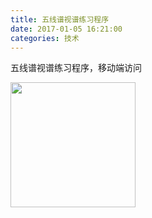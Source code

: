 ```yaml
---
title: 五线谱视谱练习程序
date: 2017-01-05 16:21:00
categories: 技术
---
```

五线谱视谱练习程序，移动端访问

<img src="https://i1.piimg.com/567571/4cc46b753fca58cd.jpg" width="200">
